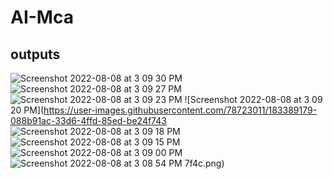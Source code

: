 # AI-Mca


## outputs

![Screenshot 2022-08-08 at 3 09 30 PM](https://user-images.githubusercontent.com/78723011/183389132-a11a3d72-5e74-430c-842e-b74301990eca.png)
![Screenshot 2022-08-08 at 3 09 27 PM](https://user-images.githubusercontent.com/78723011/183389154-f0e9fa95-2c20-42f9-b159-4584411d189a.png)
![Screenshot 2022-08-08 at 3 09 23 PM](https://user-images.githubusercontent.com/78723011/183389167-665fb9ec-b2ce-4385-a88f-91a82676556d.png)
![Screenshot 2022-08-08 at 3 09 20 PM](https://user-images.githubusercontent.com/78723011/183389179-088b91ac-33d6-4ffd-85ed-be24f743
![Screenshot 2022-08-08 at 3 09 18 PM](https://user-images.githubusercontent.com/78723011/183389224-561a432f-5fd4-4ebe-a2fa-e0b84a3fce07.png)
![Screenshot 2022-08-08 at 3 09 15 PM](https://user-images.githubusercontent.com/78723011/183389246-969cba3f-0f71-45e4-a40c-b2b78cc431a1.png)
![Screenshot 2022-08-08 at 3 09 00 PM](https://user-images.githubusercontent.com/78723011/183389253-1ab16e10-f39f-475c-962a-5527a34723cd.png)
![Screenshot 2022-08-08 at 3 08 54 PM](https://user-images.githubusercontent.com/78723011/183389257-c2923d03-b382-4dc9-8a0d-80c0ec0c6ff3.png)
7f4c.png)
